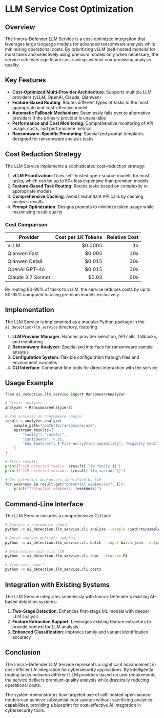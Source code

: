 # LLM Service Cost Optimization

## Overview

The Innora-Defender LLM Service is a cost-optimized integration that leverages large language models for advanced ransomware analysis while minimizing operational costs. By prioritizing vLLM (self-hosted models) for most tasks and selectively using premium models only when necessary, the service achieves significant cost savings without compromising analysis quality.

## Key Features

- **Cost-Optimized Multi-Provider Architecture**: Supports multiple LLM providers (vLLM, OpenAI, Claude, Qianwen)
- **Feature-Based Routing**: Routes different types of tasks to the most appropriate and cost-effective model
- **Automatic Fallback Mechanism**: Seamlessly fails over to alternative providers if the primary provider is unavailable
- **Performance and Cost Monitoring**: Comprehensive monitoring of API usage, costs, and performance metrics
- **Ransomware-Specific Prompting**: Specialized prompt templates designed for ransomware analysis tasks

## Cost Reduction Strategy

The LLM Service implements a sophisticated cost-reduction strategy:

1. **vLLM Prioritization**: Uses self-hosted open-source models for most tasks, which can be up to 60x less expensive than premium models
2. **Feature-Based Task Routing**: Routes tasks based on complexity to appropriate models
3. **Comprehensive Caching**: Avoids redundant API calls by caching analysis results
4. **Prompt Optimization**: Designs prompts to minimize token usage while maximizing result quality

### Cost Comparison

| Provider | Cost per 1K Tokens | Relative Cost |
|----------|-------------------:|-------------:|
| vLLM | $0.0005 | 1x |
| Qianwen Fast | $0.005 | 10x |
| Qianwen Detail | $0.015 | 30x |
| OpenAI GPT-4o | $0.015 | 30x |
| Claude 3.7 Sonnet | $0.03 | 60x |

By routing 80-90% of tasks to vLLM, the service reduces costs by up to 80-95% compared to using premium models exclusively.

## Implementation

The LLM Service is implemented as a modular Python package in the `ai_detection/llm_service` directory, featuring:

1. **LLM Provider Manager**: Handles provider selection, API calls, fallbacks, and monitoring
2. **Ransomware Analyzer**: Specialized interface for ransomware sample analysis
3. **Configuration System**: Flexible configuration through files and environment variables
4. **CLI Interface**: Command-line tools for direct interaction with the service

## Usage Example

```python
from ai_detection.llm_service import RansomwareAnalyzer

# Create analyzer
analyzer = RansomwareAnalyzer()

# Run analysis on ransomware sample
result = analyzer.analyze(
    sample_path="/path/to/ransomware.exe",
    upstream_results={
        "family": "LockBit",
        "confidence": 0.85,
        "key_features": ["File encryption capability", "Registry modifications"]
    }
)

# Print results
print(f"LLM-detected family: {result['llm_family']}")
print(f"LLM-detected variant: {result['llm_variant']}")

# Get potential weaknesses identified by LLM
for weakness in result.get("potential_weaknesses", []):
    print(f"Potential weakness: {weakness}")
```

## Command-Line Interface

The LLM Service includes a comprehensive CLI tool:

```bash
# Analyze a ransomware sample
python -m ai_detection.llm_service.cli analyze --sample /path/to/sample.exe

# Batch analyze multiple samples
python -m ai_detection.llm_service.cli batch --input batch.json --output results.json

# Interactive chat with LLM
python -m ai_detection.llm_service.cli chat --feature F4

# View cost report
python -m ai_detection.llm_service.cli costs
```

## Integration with Existing Systems

The LLM Service integrates seamlessly with Innora-Defender's existing AI-based detection systems:

1. **Two-Stage Detection**: Enhances first-stage ML models with deeper LLM analysis
2. **Feature Extraction Support**: Leverages existing feature extractors to provide context for LLM analysis
3. **Enhanced Classification**: Improves family and variant identification accuracy

## Conclusion

The Innora-Defender LLM Service represents a significant advancement in cost-efficient AI integration for cybersecurity applications. By intelligently routing tasks between different LLM providers based on task requirements, the service delivers premium-quality analysis while drastically reducing operational costs.

The system demonstrates how targeted use of self-hosted open-source models can achieve substantial cost savings without sacrificing analytical capabilities, providing a blueprint for cost-effective AI integration in cybersecurity tools.